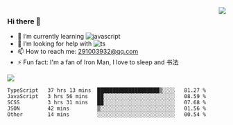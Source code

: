 <img align='right' src='https://github-readme-stats.vercel.app/api?username=niaogege&show_icons=true&theme=radical'/>

### Hi there 👋

- 🌱 I’m currently learning ![javascript](https://img.shields.io/badge/javacript-learn-orange)
- 🤔 I’m looking for help with ![ts](https://img.shields.io/badge/ts-learn-yellow)
- 📫 How to reach me: 291003932@qq.com
- ⚡ Fun fact:  I'm a fan of Iron Man, I love to sleep and 书法

![](https://github-readme-stats.vercel.app/api/top-langs/?username=niaogege&layout=compact)

<!--START_SECTION:waka-->
```text
TypeScript   37 hrs 13 mins  ████████████████████▒░░░░   81.27 % 
JavaScript   3 hrs 56 mins   ██░░░░░░░░░░░░░░░░░░░░░░░   08.59 % 
SCSS         3 hrs 31 mins   ██░░░░░░░░░░░░░░░░░░░░░░░   07.68 % 
JSON         42 mins         ▒░░░░░░░░░░░░░░░░░░░░░░░░   01.56 % 
Other        14 mins         ░░░░░░░░░░░░░░░░░░░░░░░░░   00.54 % 
```
<!--END_SECTION:waka-->

